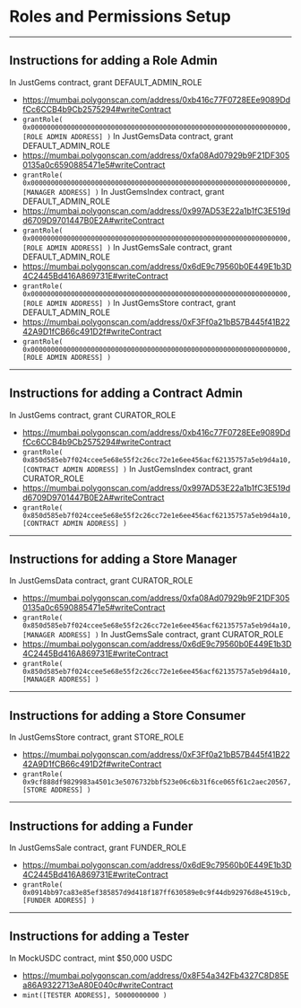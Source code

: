 # Roles and Permissions Setup

-----------------------------------
## Instructions for adding a Role Admin

In JustGems contract, grant DEFAULT_ADMIN_ROLE
 - https://mumbai.polygonscan.com/address/0xb416c77F0728EEe9089DdfCc6CCB4b9Cb2575294#writeContract
 - `grantRole( 0x0000000000000000000000000000000000000000000000000000000000000000, [ROLE ADMIN ADDRESS] )`
In JustGemsData contract, grant DEFAULT_ADMIN_ROLE
 - https://mumbai.polygonscan.com/address/0xfa08Ad07929b9F21DF3050135a0c6590885471e5#writeContract
 - `grantRole( 0x0000000000000000000000000000000000000000000000000000000000000000, [MANAGER ADDRESS] )`
In JustGemsIndex contract, grant DEFAULT_ADMIN_ROLE
 - https://mumbai.polygonscan.com/address/0x997AD53E22a1b1fC3E519dd6709D9701447B0E2A#writeContract
 - `grantRole( 0x0000000000000000000000000000000000000000000000000000000000000000, [ROLE ADMIN ADDRESS] )`
In JustGemsSale contract, grant DEFAULT_ADMIN_ROLE
 - https://mumbai.polygonscan.com/address/0x6dE9c79560b0E449E1b3D4C2445Bd416A869731E#writeContract
 - `grantRole( 0x0000000000000000000000000000000000000000000000000000000000000000, [ROLE ADMIN ADDRESS] )`
In JustGemsStore contract, grant DEFAULT_ADMIN_ROLE
 - https://mumbai.polygonscan.com/address/0xF3Ff0a21bB57B445f41B2242A9D1fCB66c491D2f#writeContract
 - `grantRole( 0x0000000000000000000000000000000000000000000000000000000000000000, [ROLE ADMIN ADDRESS] )`

-----------------------------------
## Instructions for adding a Contract Admin

In JustGems contract, grant CURATOR_ROLE
 - https://mumbai.polygonscan.com/address/0xb416c77F0728EEe9089DdfCc6CCB4b9Cb2575294#writeContract
 - `grantRole( 0x850d585eb7f024ccee5e68e55f2c26cc72e1e6ee456acf62135757a5eb9d4a10, [CONTRACT ADMIN ADDRESS] )`
In JustGemsIndex contract, grant CURATOR_ROLE
 - https://mumbai.polygonscan.com/address/0x997AD53E22a1b1fC3E519dd6709D9701447B0E2A#writeContract
 - `grantRole( 0x850d585eb7f024ccee5e68e55f2c26cc72e1e6ee456acf62135757a5eb9d4a10, [CONTRACT ADMIN ADDRESS] )`

-----------------------------------
## Instructions for adding a Store Manager

In JustGemsData contract, grant CURATOR_ROLE
 - https://mumbai.polygonscan.com/address/0xfa08Ad07929b9F21DF3050135a0c6590885471e5#writeContract
 - `grantRole( 0x850d585eb7f024ccee5e68e55f2c26cc72e1e6ee456acf62135757a5eb9d4a10, [MANAGER ADDRESS] )`
In JustGemsSale contract, grant CURATOR_ROLE
 - https://mumbai.polygonscan.com/address/0x6dE9c79560b0E449E1b3D4C2445Bd416A869731E#writeContract
 - `grantRole( 0x850d585eb7f024ccee5e68e55f2c26cc72e1e6ee456acf62135757a5eb9d4a10, [MANAGER ADDRESS] )`

-----------------------------------
## Instructions for adding a Store Consumer

In JustGemsStore contract, grant STORE_ROLE
 - https://mumbai.polygonscan.com/address/0xF3Ff0a21bB57B445f41B2242A9D1fCB66c491D2f#writeContract
 - `grantRole( 0x9cf888df9829983a4501c3e5076732bbf523e06c6b31f6ce065f61c2aec20567, [STORE ADDRESS] )`

-----------------------------------
## Instructions for adding a Funder

In JustGemsSale contract, grant FUNDER_ROLE
 - https://mumbai.polygonscan.com/address/0x6dE9c79560b0E449E1b3D4C2445Bd416A869731E#writeContract
 - `grantRole( 0x0914bb97ca83e85ef385857d9d418f187ff630589e0c9f44db92976d8e4519cb, [FUNDER ADDRESS] )`

-----------------------------------
## Instructions for adding a Tester

In MockUSDC contract, mint $50,000 USDC
 - https://mumbai.polygonscan.com/address/0x8F54a342Fb4327C8D85Ea86A9322713eA80E040c#writeContract
 - `mint([TESTER ADDRESS], 50000000000 )`